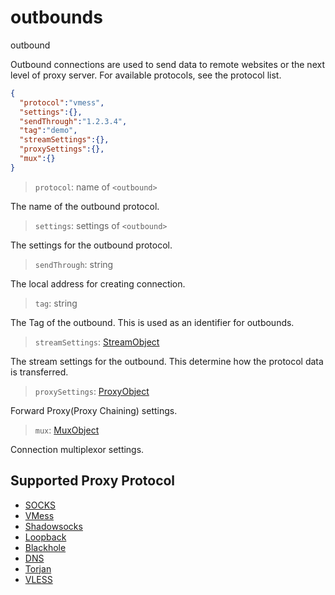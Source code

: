 # outbounds
outbound

Outbound connections are used to send data to remote websites or the next level of proxy server. For available protocols, see the protocol list.

```json
{
  "protocol":"vmess",
  "settings":{},
  "sendThrough":"1.2.3.4",
  "tag":"demo",
  "streamSettings":{},
  "proxySettings":{},
  "mux":{}
}
```

> `protocol`: name of `<outbound>`

The name of the outbound protocol.

> `settings`: settings of `<outbound>`

The settings for the outbound protocol.

> `sendThrough`: string

The local address for creating connection.

> `tag`: string

The Tag of the outbound. This is used as an identifier for outbounds.

> `streamSettings`: [StreamObject](stream.md)

The stream settings for the outbound. This determine how the protocol data is transferred.

> `proxySettings`: [ProxyObject](#ProxyObject)

Forward Proxy(Proxy Chaining) settings.

> `mux`: [MuxObject](#MuxObject)

Connection multiplexor settings.

## Supported Proxy Protocol

* [SOCKS](proxy/socks.md)
* [VMess](proxy/vmess.md)
* [Shadowsocks](proxy/shadowsocks.md)
* [Loopback](proxy/loopback.md)
* [Blackhole](proxy/blackhole.md)
* [DNS](proxy/dns.md)
* [Torjan](proxy/torjan.md)
* [VLESS](proxy/vless.md)
